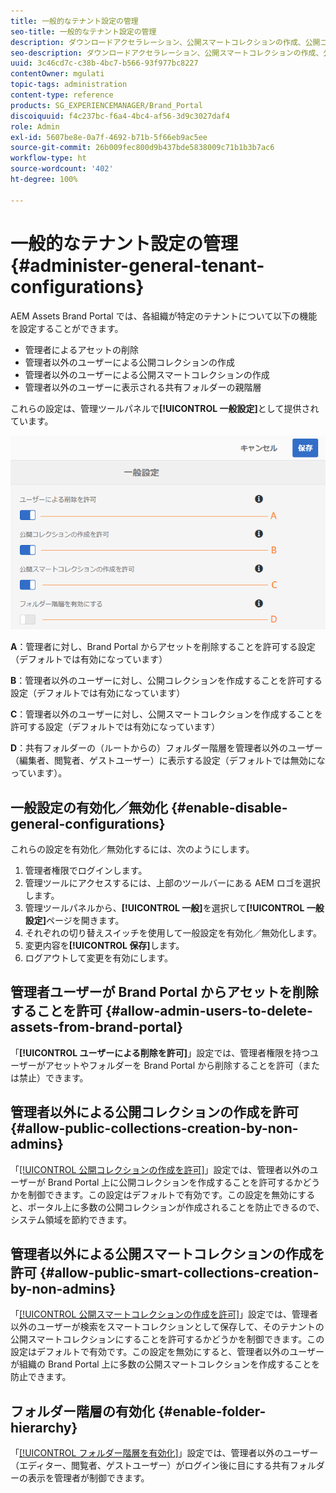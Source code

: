 ```yaml
---
title: 一般的なテナント設定の管理
seo-title: 一般的なテナント設定の管理
description: ダウンロードアクセラレーション、公開スマートコレクションの作成、公開コレクションの作成を設定し、管理者ユーザーがテナントのアセットを削除できるようにします。
seo-description: ダウンロードアクセラレーション、公開スマートコレクションの作成、公開コレクションの作成を設定し、管理者ユーザーがテナントのアセットを削除できるようにします。
uuid: 3c46cd7c-c38b-4bc7-b566-93f977bc8227
contentOwner: mgulati
topic-tags: administration
content-type: reference
products: SG_EXPERIENCEMANAGER/Brand_Portal
discoiquuid: f4c237bc-f6a4-4bc4-af56-3d9c3027daf4
role: Admin
exl-id: 5607be8e-0a7f-4692-b71b-5f66eb9ac5ee
source-git-commit: 26b009fec800d9b437bde5838009c71b1b3b7ac6
workflow-type: ht
source-wordcount: '402'
ht-degree: 100%

---
```


# 一般的なテナント設定の管理 {#administer-general-tenant-configurations}

AEM Assets Brand Portal では、各組織が特定のテナントについて以下の機能を設定することができます。

* 管理者によるアセットの削除
* 管理者以外のユーザーによる公開コレクションの作成
* 管理者以外のユーザーによる公開スマートコレクションの作成
* 管理者以外のユーザーに表示される共有フォルダーの親階層

これらの設定は、管理ツールパネルで&#x200B;**[!UICONTROL 一般設定]**&#x200B;として提供されています。

![](assets/general-config.png)

**A**：管理者に対し、Brand Portal からアセットを削除することを許可する設定（デフォルトでは有効になっています）

**B**：管理者以外のユーザーに対し、公開コレクションを作成することを許可する設定（デフォルトでは有効になっています）

**C**：管理者以外のユーザーに対し、公開スマートコレクションを作成することを許可する設定（デフォルトでは有効になっています）

**D**：共有フォルダーの（ルートからの）フォルダー階層を管理者以外のユーザー（編集者、閲覧者、ゲストユーザー）に表示する設定（デフォルトでは無効になっています）。

## 一般設定の有効化／無効化 {#enable-disable-general-configurations}

これらの設定を有効化／無効化するには、次のようにします。

1. 管理者権限でログインします。
1. 管理ツールにアクセスするには、上部のツールバーにある AEM ロゴを選択します。
1. 管理ツールパネルから、**[!UICONTROL 一般]**&#x200B;を選択して&#x200B;**[!UICONTROL 一般設定]**&#x200B;ページを開きます。
1. それぞれの切り替えスイッチを使用して一般設定を有効化／無効化します。
1. 変更内容を&#x200B;**[!UICONTROL 保存]**&#x200B;します。
1. ログアウトして変更を有効にします。

## 管理者ユーザーが Brand Portal からアセットを削除することを許可 {#allow-admin-users-to-delete-assets-from-brand-portal}

「**[!UICONTROL ユーザーによる削除を許可]**」設定では、管理者権限を持つユーザーがアセットやフォルダーを Brand Portal から削除することを許可（または禁止）できます。

## 管理者以外による公開コレクションの作成を許可 {#allow-public-collections-creation-by-non-admins}

「[[!UICONTROL 公開コレクションの作成を許可]](../using/brand-portal-share-collection.md#main-pars-text-1915052376)」設定では、管理者以外のユーザーが Brand Portal 上に公開コレクションを作成することを許可するかどうかを制御できます。この設定はデフォルトで有効です。この設定を無効にすると、ポータル上に多数の公開コレクションが作成されることを防止できるので、システム領域を節約できます。

## 管理者以外による公開スマートコレクションの作成を許可 {#allow-public-smart-collections-creation-by-non-admins}

「[[!UICONTROL 公開スマートコレクションの作成を許可]](../using/brand-portal-searching.md#main-pars-header-500620467)」設定では、管理者以外のユーザーが検索をスマートコレクションとして保存して、そのテナントの公開スマートコレクションにすることを許可するかどうかを制御できます。この設定はデフォルトで有効です。この設定を無効にすると、管理者以外のユーザーが組織の Brand Portal 上に多数の公開スマートコレクションを作成することを防止できます。

<!-- 
## Allow download acceleration {#allow-download-acceleration}

[[!UICONTROL Allow download acceleration]](../using/accelerated-download.md) configuration lets the organizations to allow accelerated downloads of assets from Brand Portal and shared links, by integrating with IBM Aspera Connect that is an install-on-demand application. The application uses proprietary technology to remove TCP overheads.
-->

## フォルダー階層の有効化 {#enable-folder-hierarchy}

「[[!UICONTROL フォルダー階層を有効化]](../using/brand-portal-sharing-folders.md#non-admin-user-access-to-shared-folders)」設定では、管理者以外のユーザー（エディター、閲覧者、ゲストユーザー）がログイン後に目にする共有フォルダーの表示を管理者が制御できます。
